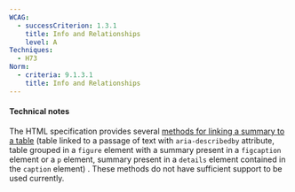 ```yaml
---
WCAG:
  - successCriterion: 1.3.1
    title: Info and Relationships
    level: A
Techniques:
  - H73
Norm:
  - criteria: 9.1.3.1
    title: Info and Relationships
---
```


#### Technical notes

The HTML specification provides several [methods for linking a summary to a table](https://html.spec.whatwg.org/multipage/tables.html#table-descriptions-techniques) (table linked to a passage of text with `aria-describedby` attribute, table grouped in a `figure` element with a summary present in a `figcaption` element or a `p` element, summary present in a `details` element contained in the `caption` element) . These methods do not have sufficient support to be used currently.
